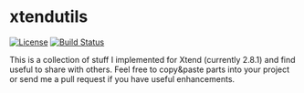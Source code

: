 xtendutils
==========

[![License](http://img.shields.io/badge/license-EPL-blue.svg?style=flat)](https://www.eclipse.org/legal/epl-v10.html)
[![Build Status](https://travis-ci.org/franzbecker/xtendutils.svg?branch=master)](https://travis-ci.org/franzbecker/xtendutils)

This is a collection of stuff I implemented for Xtend (currently 2.8.1) and find useful to share with others.
Feel free to copy&paste parts into your project or send me a pull request if you have useful enhancements.